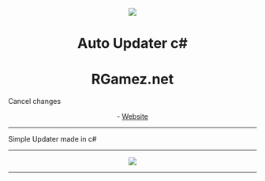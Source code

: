 <p align="center"><img src="https://imgur.com/W1dzVBA.png"/></p>
<h1 align='center'>Auto Updater c#</a></h1>
<h1 align='center'> RGamez.net </a></h1>
Cancel changes


<p align='center'> - <a href='https://rgamez.net/'>Website</a> </b></h5>

<hr>
Simple Updater made in c#

<hr>
<p align="center"><img src="https://cdn.discordapp.com/attachments/983984969288417281/1100221758658842765/image.png"/></p>


<hr>

